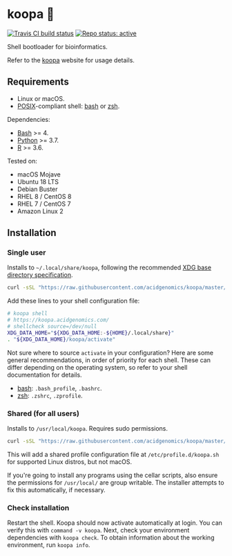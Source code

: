 # koopa 🐢

[![Travis CI build status](https://travis-ci.com/acidgenomics/koopa.svg?branch=master)](https://travis-ci.com/acidgenomics/koopa)
[![Repo status: active](http://www.repostatus.org/badges/latest/active.svg)](http://www.repostatus.org/#active)

Shell bootloader for bioinformatics.

Refer to the [koopa][] website for usage details.

## Requirements

- Linux or macOS.
- [POSIX][]-compliant shell: [bash][] or [zsh][].

Dependencies:

- [Bash][] >= 4.
- [Python][] >= 3.7.
- [R][] >= 3.6.

Tested on:

- macOS Mojave
- Ubuntu 18 LTS
- Debian Buster
- RHEL 8 / CentOS 8
- RHEL 7 / CentOS 7
- Amazon Linux 2


## Installation

### Single user

Installs to `~/.local/share/koopa`, following the recommended [XDG base directory specification](https://specifications.freedesktop.org/basedir-spec/basedir-spec-latest.html).

```sh
curl -sSL "https://raw.githubusercontent.com/acidgenomics/koopa/master/install" | bash
```

Add these lines to your shell configuration file:

```sh
# koopa shell
# https://koopa.acidgenomics.com/
# shellcheck source=/dev/null
XDG_DATA_HOME="${XDG_DATA_HOME:-${HOME}/.local/share}"
. "${XDG_DATA_HOME}/koopa/activate"
```

Not sure where to source `activate` in your configuration? Here are some general
recommendations, in order of priority for each shell. These can differ depending
on the operating system, so refer to your shell documentation for details.

- [bash][]: `.bash_profile`, `.bashrc`.
- [zsh][]: `.zshrc`, `.zprofile`.

### Shared (for all users)

Installs to `/usr/local/koopa`. Requires sudo permissions.


```sh
curl -sSL "https://raw.githubusercontent.com/acidgenomics/koopa/master/install" | bash -s -- --shared
```

This will add a shared profile configuration file at `/etc/profile.d/koopa.sh` for supported Linux distros, but not macOS.

If you're going to install any programs using the cellar scripts, also ensure the permissions for `/usr/local/` are group writable. The installer attempts to fix this automatically, if necessary.

### Check installation

Restart the shell. Koopa should now activate automatically at login. You can
verify this with `command -v koopa`. Next, check your environment dependencies
with `koopa check`. To obtain information about the working environment, run
`koopa info`.

[bash]: https://www.gnu.org/software/bash/  "Bourne Again SHell"
[dash]: https://wiki.archlinux.org/index.php/Dash  "Debian Almquist SHell"
[fish]: https://fishshell.com/  "Friendly Interactive SHell"
[koopa]: https://koopa.acidgenomics.com/
[ksh]: http://www.kornshell.com/  "KornSHell"
[posix]: https://en.wikipedia.org/wiki/POSIX  "Portable Operating System Interface"
[python]: https://www.python.org/
[r]: https://www.r-project.org/
[tcsh]: https://en.wikipedia.org/wiki/Tcsh  "TENEX C Shell"
[zsh]: https://www.zsh.org/  "Z SHell"
